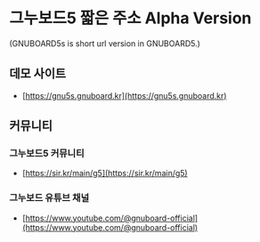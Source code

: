 
# 그누보드5 짧은 주소 Alpha Version
(GNUBOARD5s is short url version in GNUBOARD5.)

## 데모 사이트
- [https://gnu5s.gnuboard.kr](https://gnu5s.gnuboard.kr)

## 커뮤니티
### 그누보드5 커뮤니티
- [https://sir.kr/main/g5](https://sir.kr/main/g5)

### 그누보드 유튜브 채널
- [https://www.youtube.com/@gnuboard-official](https://www.youtube.com/@gnuboard-official)
